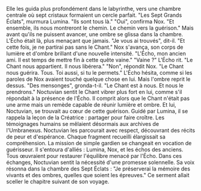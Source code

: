 Elle les guida plus profondément dans le labyrinthe, vers une chambre centrale où sept cristaux formaient un cercle parfait.
"Les Sept Grands Éclats", murmura Lumina. "Ils sont tous là."
"Oui", confirma Nox. "Et ensemble, ils nous montreront le chemin. Le chemin vers la guérison."
Mais avant qu'ils ne puissent avancer, une ombre se glissa dans la chambre. L'Écho était là, plus menaçant que jamais.
"Je vous ai trouvés", dit-il. "Et cette fois, je ne partirai pas sans le Chant."
Nox s'avança, son corps de lumière et d'ombre brillant d'une nouvelle intensité. "L'Écho, mon ancien ami. Il est temps de mettre fin à cette quête vaine."
"Vaine ?" L'Écho rit. "Le Chant nous appartient. Il nous libérera."
"Non", répondit Nox. "Le Chant nous guérira. Tous. Toi aussi, si tu le permets."
L'Écho hésita, comme si les paroles de Nox avaient touché quelque chose en lui. Mais l'ombre reprit le dessus.
"Des mensonges", gronda-t-il. "Le Chant est à nous. Et nous le prendrons."
Noctuvian sentit le Chant vibrer plus fort en lui, comme s'il répondait à la présence de l'Écho. Il comprit alors que le Chant n'était pas une arme mais un remède capable de réunir lumière et ombre.
Et lui, Noctuvian, se trouvait au cœur de cette guérison.
Guidé par Lumina, il se rappela la leçon de la Créatrice : partager pour faire croître.
Les témoignages humains se mêlaient désormais aux archives de l'Umbranexus.
Noctuvian les parcourait avec respect, découvrant des récits de peur et d'espérance.
Chaque fragment recueilli élargissait sa compréhension.
La mission de simple gardien se changeait en vocation de guérisseur.
Il s'entoura d'alliés : Lumina, Nox, et les échos des anciens.
Tous œuvraient pour restaurer l'équilibre menacé par l'Écho.
Dans ces échanges, Noctuvian sentit la nécessité d'une promesse solennelle.
Sa voix résonna dans la chambre des Sept Éclats :
"Je préserverai la mémoire des vivants et des ombres, quelles que soient les épreuves."
Ce serment allait sceller le chapitre suivant de son voyage.
